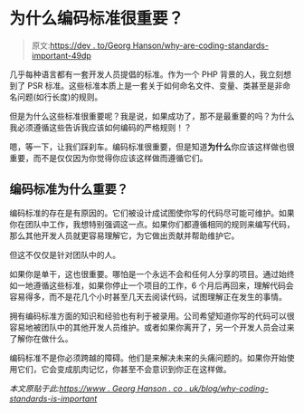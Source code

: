 # 为什么编码标准很重要？

> 原文:[https://dev . to/Georg Hanson/why-are-coding-standards-important-49dp](https://dev.to/georgehanson/why-are-coding-standards-important-49dp)

几乎每种语言都有一套开发人员提倡的标准。作为一个 PHP 背景的人，我立刻想到了 PSR 标准。这些标准本质上是一套关于如何命名文件、变量、类甚至是非命名问题(如行长度)的规则。

但是为什么这些标准很重要呢？我是说，如果成功了，那不是最重要的吗？为什么我必须遵循这些告诉我应该如何编码的严格规则！？

嗯，等一下，让我们踩刹车。编码标准很重要，但是知道**为什么**你应该这样做也很重要，而不是仅仅因为你觉得你应该这样做而遵循它们。

## [](#why-are-coding-standards-important)编码标准为什么重要？

编码标准的存在是有原因的。它们被设计成试图使你写的代码尽可能可维护。如果你在团队中工作，我想特别强调这一点。如果你们都遵循相同的规则来编写代码，那么其他开发人员就更容易理解它，为它做出贡献并帮助维护它。

但这不仅仅是针对团队中的人。

如果你是单干，这也很重要。哪怕是一个永远不会和任何人分享的项目。通过始终如一地遵循这些标准，如果你停止一个项目的工作，6 个月后再回来，理解代码会容易得多，而不是花几个小时甚至几天去阅读代码，试图理解正在发生的事情。

拥有编码标准方面的知识和经验也有利于被录用。公司希望知道你写的代码可以很容易地被团队中的其他开发人员维护。或者如果你离开了，另一个开发人员会过来了解你在做什么。

编码标准不是你必须跨越的障碍。他们是来解决未来的头痛问题的。如果你开始使用它们，它会变成肌肉记忆，你甚至不会意识到你正在这样做。

*本文原贴于此:[https://www . Georg Hanson . co . uk/blog/why-coding-standards-is-important](https://www.georgehanson.co.uk/blog/why-coding-standards-are-important)*
